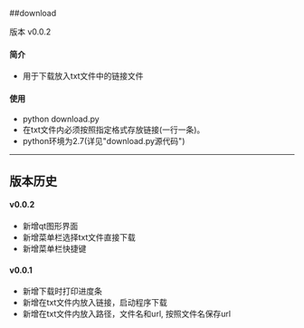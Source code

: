 ##download

版本 v0.0.2

#### 简介

  * 用于下载放入txt文件中的链接文件

#### 使用

  * python download.py
  * 在txt文件内必须按照指定格式存放链接(一行一条)。
  * python环境为2.7(详见"download.py源代码")

----------------------------

## 版本历史

#### v0.0.2

  * 新增qt图形界面
  * 新增菜单栏选择txt文件直接下载
  * 新增菜单栏快捷键

#### v0.0.1

  * 新增下载时打印进度条
  * 新增在txt文件内放入链接，启动程序下载
  * 新增在txt文件内放入路径，文件名和url, 按照文件名保存url
